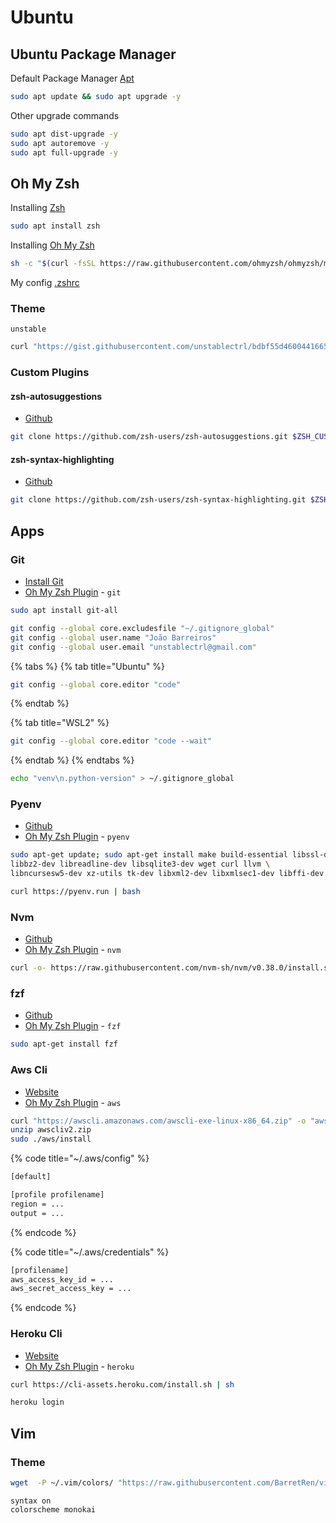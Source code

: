# Ubuntu

## Ubuntu Package Manager

Default Package Manager [Apt](https://ubuntu.com/server/docs/package-management)

```bash
sudo apt update && sudo apt upgrade -y
```

Other upgrade commands

```bash
sudo apt dist-upgrade -y
sudo apt autoremove -y
sudo apt full-upgrade -y
```

## Oh My Zsh

Installing [Zsh](https://github.com/ohmyzsh/ohmyzsh/wiki/Installing-ZSH)

```bash
sudo apt install zsh
```

Installing [Oh My Zsh](https://github.com/ohmyzsh/ohmyzsh#basic-installation)

```bash
sh -c "$(curl -fsSL https://raw.githubusercontent.com/ohmyzsh/ohmyzsh/master/tools/install.sh)"
```

My config [.zshrc](https://gist.github.com/unstablectrl/12351f8d50b265652e0a300c378f4a8a)

### **Theme**

`unstable`

```bash
curl "https://gist.githubusercontent.com/unstablectrl/bdbf55d4600441665198347b714d82ec/raw/5a35ad413e096564ccb7c839b2ba68de3a6df736/unstable.zsh-theme" -o "$ZSH_CUSTOM/themes/unstable.zsh-theme" --create-dirs
```

### Custom Plugins

#### zsh-autosuggestions

* [Github](https://github.com/zsh-users/zsh-autosuggestions.git)

```bash
git clone https://github.com/zsh-users/zsh-autosuggestions.git $ZSH_CUSTOM/plugins/zsh-autosuggestions
```

#### zsh-syntax-highlighting

* [Github](https://github.com/zsh-users/zsh-syntax-highlighting.git)

```bash
git clone https://github.com/zsh-users/zsh-syntax-highlighting.git $ZSH_CUSTOM/plugins/zsh-syntax-highlighting
```

## Apps

### Git

* [Install Git](https://git-scm.com/book/en/v2/Getting-Started-Installing-Git)
* [Oh My Zsh Plugin](https://github.com/ohmyzsh/ohmyzsh/tree/master/plugins/git) - `git`

```bash
sudo apt install git-all
```

```bash
git config --global core.excludesfile "~/.gitignore_global"
git config --global user.name "João Barreiros"
git config --global user.email "unstablectrl@gmail.com"
```

{% tabs %}
{% tab title="Ubuntu" %}
```bash
git config --global core.editor "code"
```
{% endtab %}

{% tab title="WSL2" %}
```bash
git config --global core.editor "code --wait"
```
{% endtab %}
{% endtabs %}

```bash
echo "venv\n.python-version" > ~/.gitignore_global
```

### Pyenv

* [Github](https://github.com/pyenv/pyenv)
* [Oh My Zsh Plugin](https://github.com/ohmyzsh/ohmyzsh/tree/master/plugins/pyenv) - `pyenv`

```bash
sudo apt-get update; sudo apt-get install make build-essential libssl-dev zlib1g-dev \
libbz2-dev libreadline-dev libsqlite3-dev wget curl llvm \
libncursesw5-dev xz-utils tk-dev libxml2-dev libxmlsec1-dev libffi-dev liblzma-dev
```

```bash
curl https://pyenv.run | bash
```

### Nvm

* [Github](https://github.com/nvm-sh/nvm)
* [Oh My Zsh Plugin](https://github.com/ohmyzsh/ohmyzsh/tree/master/plugins/nvm) - `nvm`

```bash
curl -o- https://raw.githubusercontent.com/nvm-sh/nvm/v0.38.0/install.sh | bash
```

### fzf

* [Github](https://github.com/junegunn/fzf)
* [Oh My Zsh Plugin](https://github.com/ohmyzsh/ohmyzsh/tree/master/plugins/fzf) - `fzf`

```bash
sudo apt-get install fzf
```

### Aws Cli

* [Website](https://docs.aws.amazon.com/cli/latest/userguide/install-cliv2-linux.html)
* [Oh My Zsh Plugin](https://github.com/ohmyzsh/ohmyzsh/tree/master/plugins/aws) - `aws`

```bash
curl "https://awscli.amazonaws.com/awscli-exe-linux-x86_64.zip" -o "awscliv2.zip"
unzip awscliv2.zip
sudo ./aws/install
```

{% code title="~/.aws/config" %}
```bash
[default]

[profile profilename]
region = ...
output = ...
```
{% endcode %}

{% code title="~/.aws/credentials" %}
```bash
[profilename]
aws_access_key_id = ...
aws_secret_access_key = ...
```
{% endcode %}

### Heroku Cli

* [Website](https://devcenter.heroku.com/articles/heroku-cli)
* [Oh My Zsh Plugin](https://github.com/ohmyzsh/ohmyzsh/tree/master/plugins/heroku) - `heroku`

```bash
curl https://cli-assets.heroku.com/install.sh | sh
```

```bash
heroku login
```

## Vim

### Theme

```bash
wget  -P ~/.vim/colors/ "https://raw.githubusercontent.com/BarretRen/vim-colorscheme/master/colors/monokai.vim"
```

```text
syntax on
colorscheme monokai
```


